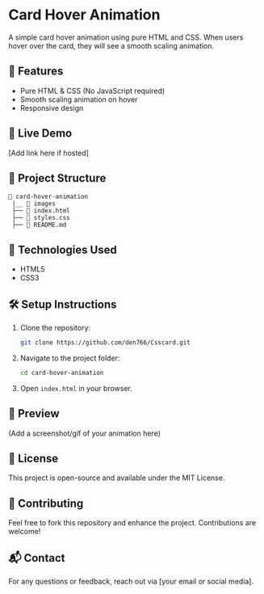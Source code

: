 # Card Hover Animation

A simple card hover animation using pure HTML and CSS. When users hover over the card, they will see a smooth scaling animation.

## 📌 Features

- Pure HTML & CSS (No JavaScript required)
- Smooth scaling animation on hover
- Responsive design

## 🚀 Live Demo

[Add link here if hosted]

## 📁 Project Structure

```
📂 card-hover-animation
 |__ 📂 images
 ├── 📄 index.html
 ├── 📄 styles.css
 ├── 📄 README.md
```

## 🎨 Technologies Used

- HTML5
- CSS3

## 🛠 Setup Instructions

1. Clone the repository:
   ```sh
   git clone https://github.com/den766/Csscard.git
   ```
2. Navigate to the project folder:
   ```sh
   cd card-hover-animation
   ```
3. Open `index.html` in your browser.

## 📸 Preview

(Add a screenshot/gif of your animation here)

## 📜 License

This project is open-source and available under the MIT License.

## 🤝 Contributing

Feel free to fork this repository and enhance the project. Contributions are welcome!

## 📬 Contact

For any questions or feedback, reach out via [your email or social media].

